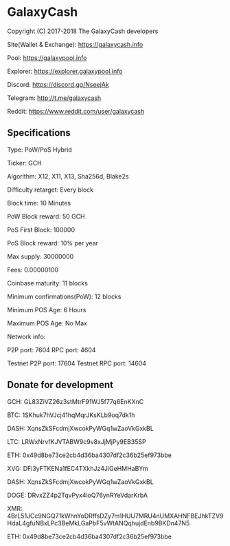 GalaxyCash
======
Copyright (C) 2017-2018 The GalaxyCash developers


Site(Wallet & Exchange):                    https://galaxycash.info

Pool:                                       https://galaxypool.info

Explorer:                                   https://explorer.galaxypool.info

Discord:                                    https://discord.gg/NseejAk

Telegram:                                   http://t.me/galaxycash

Reddit:                                     https://www.reddit.com/user/galaxycash

Specifications
--------------
Type:                                       PoW/PoS Hybrid

Ticker:                                     GCH

Algorithm:                                  X12, X11, X13, Sha256d, Blake2s

Difficulty retarget:                        Every block

Block time:                                 10 Minutes

PoW Block reward:                           50 GCH

PoS First Block:                            100000

PoS Block reward:                           10% per year

Max supply:                                 30000000

Fees:                                       0.00000100

Coinbase maturity:                          11 blocks

Minimum confirmations(PoW):                 12 blocks

Minimum POS Age:                            6 Hours

Maximum POS Age:                            No Max

Network info:

P2P port:                                   7604
RPC port:                                   4604

Testnet P2P port:                           17604
Testnet RPC port:                           14604


Donate for development
--------------

GCH:                                        GL83ZiVZ26z3stMtrF91WJ5f77q6EnKXnC

BTC:                                        1SKhuk7hVJcj41hqMqrJKsKLb9oq7dk1h

DASH:                                       XqnsZkSFcdmjXwcokPyWGq1wZaoVkGxkBL

LTC:                                        LRWxNrvfKJVTABW9c9v8xJjMjPy9EB35SP

ETH:                                        0x49d8be73ce2cb4d36ba4307df2c36b25ef973bbe

XVG:                                        DFi3yFTKENa1fEC4TXkhJz4JiGeHMHaBYm

DASH:                                       XqnsZkSFcdmjXwcokPyWGq1wZaoVkGxkBL

DOGE:                                       DRvxZZ4p2TqvPyx4ioQ76ynRYeVdarKrbA

XMR:                                        4BrL51JCc9NGQ71kWhnYoDRffsDZy7m1HUU7MRU4nUMXAHNFBEJhkTZV9HdaL4gfuNBxLPc3BeMkLGaPbF5vWtANQqhujdEnb9BKDn47N5

ETH:                                        0x49d8be73ce2cb4d36ba4307df2c36b25ef973bbe

